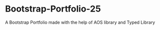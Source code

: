 # Bootstrap-Portfolio-25
A Bootstrap Portfolio made with the help of AOS library and Typed Library 
